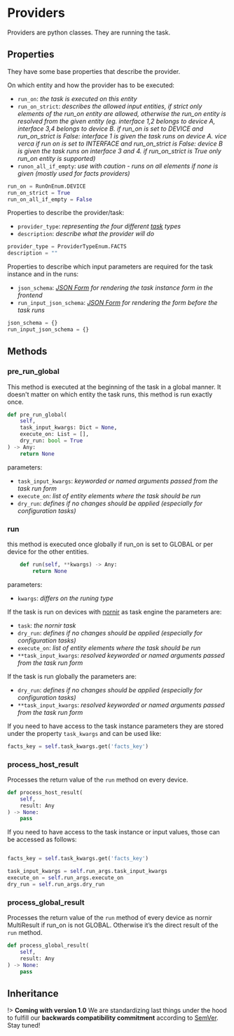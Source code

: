 # Providers

Providers are python classes. They are running the task.

## Properties

They have some base properties that describe the provider.

On which entity and how the provider has to be executed:

- `run_on`: _the task is executed on this entity_
- `run_on_strict`: _describes the allowed input entities, if strict only elements of the run_on entity are allowed, otherwise the run_on entity is resolved from the given entity (eg. interface 1,2 belongs to device A, interface 3,4 belongs to device B. if run_on is set to DEVICE and run_on_strict is False: interface 1 is given the task runs on device A. vice verca if run on is set to INTERFACE and run_on_strict is False: device B is given the task runs on interface 3 and 4. if run_on_strict is True only run_on entity is supported)_
- `runon_all_if_empty`: _use with caution_ - _runs on all elements if none is given (mostly used for facts providers)_

```python
run_on = RunOnEnum.DEVICE
run_on_strict = True
run_on_all_if_empty = False
```

Properties to describe the provider/task:

- `provider_type`: _representing the four different [task](#tasks) types_
- `description`: _describe what the provider will do_

```python
provider_type = ProviderTypeEnum.FACTS
description = ""
```

Properties to describe which input parameters are required for the task instance and in the runs:

- `json_schema`: _[JSON Form](appendix.md#json-form) for rendering the task instance form in the frontend_
- `run_input_json_schema`: _[JSON Form](appendix.md#json-form) for rendering the form before the task runs_

```python
json_schema = {}
run_input_json_schema = {}
```

## Methods

### pre_run_global

This method is executed at the beginning of the task in a global manner. It doesn't matter on which entity the task runs, this method is run exactly once.

```python
def pre_run_global(
    self,
    task_input_kwargs: Dict = None,
    execute_on: List = [],
    dry_run: bool = True
) -> Any:
    return None
```

parameters:

- `task_input_kwargs`: _keyworded or named arguments passed from the task run form_
- `execute_on`: _list of entity elements where the task should be run_
- `dry_run`: _defines if no changes should be applied (especially for configuration tasks)_

### run

this method is executed once globally if run_on is set to GLOBAL or per device for the other entities.

```python
    def run(self, **kwargs) -> Any:
        return None
```

parameters:

- `kwargs`: _differs on the runing type_

If the task is run on devices with [nornir](https://nornir.readthedocs.io/) as task engine the parameters are:

- `task`: _the nornir task_
- `dry_run`: _defines if no changes should be applied (especially for configuration tasks)_
- `execute_on`: _list of entity elements where the task should be run_
- `**task_input_kwargs`: _resolved keyworded or named arguments passed from the task run form_

If the task is run globally the parameters are:

- `dry_run`: _defines if no changes should be applied (especially for configuration tasks)_
- `**task_input_kwargs`: _resolved keyworded or named arguments passed from the task run form_

If you need to have access to the task instance parameters they are stored under the property `task_kwargs` and can be used like:

```python
facts_key = self.task_kwargs.get('facts_key')
```

### process_host_result

Processes the return value of the `run` method on every device.

```python
def process_host_result(
    self,
    result: Any
) -> None:
    pass
```

If you need to have access to the task instance or input values, those can be accessed as follows:

```python

facts_key = self.task_kwargs.get('facts_key')

task_input_kwargs = self.run_args.task_input_kwargs
execute_on = self.run_args.execute_on
dry_run = self.run_args.dry_run
```

### process_global_result

Processes the return value of the `run` method of every device as nornir MultiResult if run_on is not GLOBAL. Otherwise it’s the direct result of the `run` method.

```python
def process_global_result(
    self,
    result: Any
) -> None:
    pass
```

## Inheritance

!> **Coming with version 1.0** We are standardizing last things under the hood to fulfill our **backwards compatibility commitment** according to [SemVer](semver.org). Stay tuned!
